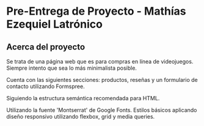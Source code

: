 # Pre-Entrega de Proyecto - Mathías Ezequiel Latrónico

## Acerca del proyecto

Se trata de una página web que es para compras en línea de videojuegos. Siempre intento que sea lo más minimalista posible.

Cuenta con las siguientes secciones: productos, reseñas y un formulario de contacto utilizando Formspree.

Siguiendo la estructura semántica recomendada para HTML.

Utilizando la fuente 'Montserrat' de Google Fonts. Estilos básicos aplicando diseño responsivo utilizando flexbox, grid y media queries.
